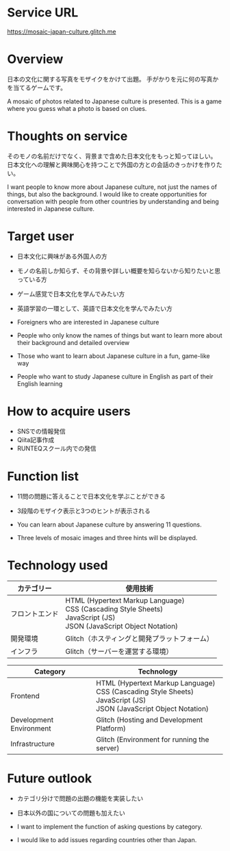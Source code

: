 # Service URL
https://mosaic-japan-culture.glitch.me

# Overview
日本の文化に関する写真をモザイクをかけて出題。
手がかりを元に何の写真かを当てるゲームです。

A mosaic of photos related to Japanese culture is presented.
This is a game where you guess what a photo is based on clues.


# Thoughts on service
そのモノの名前だけでなく、背景まで含めた日本文化をもっと知ってほしい。
日本文化への理解と興味関心を持つことで外国の方との会話のきっかけを作りたい。

I want people to know more about Japanese culture, not just the names of things, but also the background.
I would like to create opportunities for conversation with people from other countries by understanding and being interested in Japanese culture.


# Target user
- 日本文化に興味がある外国人の方
- モノの名前しか知らず、その背景や詳しい概要を知らないから知りたいと思っている方
- ゲーム感覚で日本文化を学んでみたい方
- 英語学習の一環として、英語で日本文化を学んでみたい方

- Foreigners who are interested in Japanese culture
- People who only know the names of things but want to learn more about their background and detailed overview
- Those who want to learn about Japanese culture in a fun, game-like way
- People who want to study Japanese culture in English as part of their English learning


# How to acquire users
- SNSでの情報発信
- Qiita記事作成
- RUNTEQスクール内での発信


# Function list
- 11問の問題に答えることで日本文化を学ぶことができる
- 3段階のモザイク表示と3つのヒントが表示される

- You can learn about Japanese culture by answering 11 questions.
- Three levels of mosaic images and three hints will be displayed.


# Technology used
| カテゴリー     | 使用技術                                                                                                                 | 
| -------------- | ------------------------------------------------------------------------------------------------------------------------ | 
| フロントエンド | HTML (Hypertext Markup Language)<br>CSS (Cascading Style Sheets)<br>JavaScript (JS)<br>JSON (JavaScript Object Notation) | 
| 開発環境       | Glitch（ホスティングと開発プラットフォーム）                                                                             | 
| インフラ       | Glitch（サーバーを運営する環境）  | 

| Category               | Technology                                                                                                                 | 
|-----------------------|---------------------------------------------------------------------------------------------------------------------------| 
| Frontend               | HTML (Hypertext Markup Language)<br>CSS (Cascading Style Sheets)<br>JavaScript (JS)<br>JSON (JavaScript Object Notation) | 
| Development Environment | Glitch (Hosting and Development Platform)                                                                               | 
| Infrastructure         | Glitch (Environment for running the server)                                                                              | 


# Future outlook
- カテゴリ分けで問題の出題の機能を実装したい
- 日本以外の国についての問題も加えたい

- I want to implement the function of asking questions by category.
- I would like to add issues regarding countries other than Japan.
